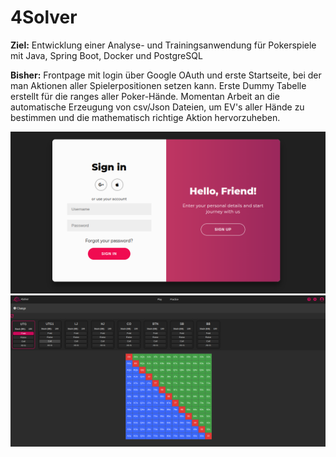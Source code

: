 # 4Solver

**Ziel:** 
Entwicklung einer Analyse- und Trainingsanwendung für Pokerspiele mit Java, Spring Boot, Docker und PostgreSQL

**Bisher:**
Frontpage mit login über Google OAuth und erste Startseite, bei der man Aktionen aller Spielerpositionen setzen kann. Erste Dummy Tabelle erstellt für die ranges aller Poker-Hände. Momentan Arbeit an die automatische Erzeugung von csv/Json Dateien, um EV's aller Hände zu bestimmen und die mathematisch richtige Aktion hervorzuheben.

![Alt text](screenshots/LoginPage.png?raw=true)
![Alt text](screenshots/MainPage.png?raw=true)
